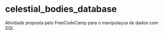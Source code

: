 # celestial_bodies_database
Atividade proposta pelo FreeCodeCamp para o manipulaçoa de dados com SQL
